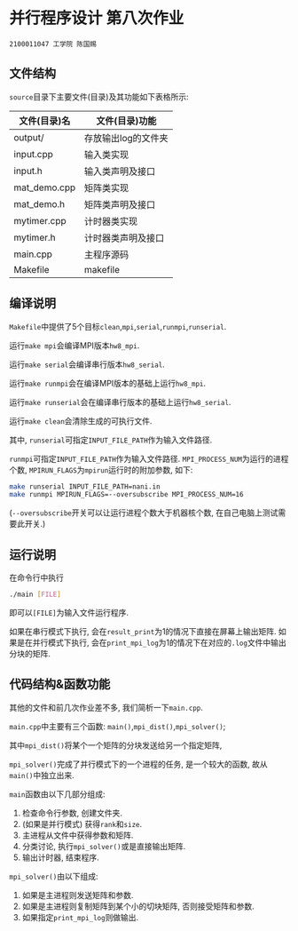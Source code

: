 # 并行程序设计 第八次作业

` 2100011047 工学院 陈国赐 `

## 文件结构

`source`目录下主要文件(目录)及其功能如下表格所示:

| 文件(目录)名 | 文件(目录)功能                 |
| ------------ | ------------------------------ |
| output/      | 存放输出log的文件夹               |
| input.cpp    | 输入类实现                     |
| input.h      | 输入类声明及接口               |
| mat_demo.cpp | 矩阵类实现                     |
| mat_demo.h   | 矩阵类声明及接口               |
| mytimer.cpp  | 计时器类实现                   |
| mytimer.h    | 计时器类声明及接口             |
| main.cpp     | 主程序源码                     |
| Makefile     | makefile                       |

## 编译说明

`Makefile`中提供了5个目标`clean`,`mpi`,`serial`,`runmpi`,`runserial`.

运行`make mpi`会编译MPI版本`hw8_mpi`.

运行`make serial`会编译串行版本`hw8_serial`.

运行`make runmpi`会在编译MPI版本的基础上运行`hw8_mpi`.

运行`make runserial`会在编译串行版本的基础上运行`hw8_serial`.

运行`make clean`会清除生成的可执行文件.

其中, `runserial`可指定`INPUT_FILE_PATH`作为输入文件路径.

`runmpi`可指定`INPUT_FILE_PATH`作为输入文件路径.
`MPI_PROCESS_NUM`为运行的进程个数,
`MPIRUN_FLAGS`为`mpirun`运行时的附加参数, 如下:

```bash
make runserial INPUT_FILE_PATH=nani.in
make runmpi MPIRUN_FLAGS=--oversubscribe MPI_PROCESS_NUM=16
```

(`--oversubscribe`开关可以让运行进程个数大于机器核个数, 在自己电脑上测试需要此开关.)

## 运行说明

在命令行中执行
```bash
./main [FILE]
```
即可以`[FILE]`为输入文件运行程序.

如果在串行模式下执行, 会在`result_print`为1的情况下直接在屏幕上输出矩阵.
如果是在并行模式下执行, 会在`print_mpi_log`为1的情况下在对应的`.log`文件中输出分块的矩阵.

## 代码结构&函数功能

其他的文件和前几次作业差不多, 我们简析一下`main.cpp`.

`main.cpp`中主要有三个函数: `main()`,`mpi_dist()`,`mpi_solver()`;

其中`mpi_dist()`将某个一个矩阵的分块发送给另一个指定矩阵,

`mpi_solver()`完成了并行模式下的一个进程的任务, 是一个较大的函数, 故从`main()`中独立出来.

`main`函数由以下几部分组成:

1. 检查命令行参数, 创建文件夹.
2. (如果是并行模式) 获得`rank`和`size`.
3. 主进程从文件中获得参数和矩阵.
4. 分类讨论, 执行`mpi_solver()`或是直接输出矩阵.
5. 输出计时器, 结束程序.

`mpi_solver()`由以下组成:

1. 如果是主进程则发送矩阵和参数.
2. 如果是主进程则复制矩阵到某个小的切块矩阵, 否则接受矩阵和参数.
3. 如果指定`print_mpi_log`则做输出.
